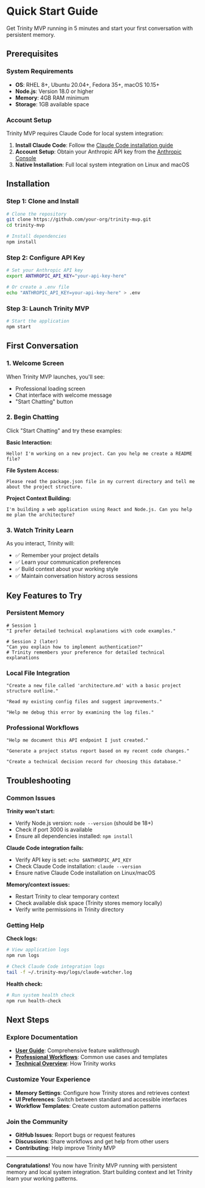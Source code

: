 # Quick Start Guide

Get Trinity MVP running in 5 minutes and start your first conversation with persistent memory.

## Prerequisites

### System Requirements
- **OS**: RHEL 8+, Ubuntu 20.04+, Fedora 35+, macOS 10.15+
- **Node.js**: Version 18.0 or higher
- **Memory**: 4GB RAM minimum
- **Storage**: 1GB available space

### Account Setup
Trinity MVP requires Claude Code for local system integration:

1. **Install Claude Code**: Follow the [Claude Code installation guide](https://claude.ai/code)
2. **Account Setup**: Obtain your Anthropic API key from the [Anthropic Console](https://console.anthropic.com/)
3. **Native Installation**: Full local system integration on Linux and macOS

## Installation

### Step 1: Clone and Install
```bash
# Clone the repository
git clone https://github.com/your-org/trinity-mvp.git
cd trinity-mvp

# Install dependencies
npm install
```

### Step 2: Configure API Key
```bash
# Set your Anthropic API key
export ANTHROPIC_API_KEY="your-api-key-here"

# Or create a .env file
echo "ANTHROPIC_API_KEY=your-api-key-here" > .env
```

### Step 3: Launch Trinity MVP
```bash
# Start the application
npm start
```

## First Conversation

### 1. Welcome Screen
When Trinity MVP launches, you'll see:
- Professional loading screen
- Chat interface with welcome message
- "Start Chatting" button

### 2. Begin Chatting
Click "Start Chatting" and try these examples:

**Basic Interaction:**
```
Hello! I'm working on a new project. Can you help me create a README file?
```

**File System Access:**
```
Please read the package.json file in my current directory and tell me about the project structure.
```

**Project Context Building:**
```
I'm building a web application using React and Node.js. Can you help me plan the architecture?
```

### 3. Watch Trinity Learn
As you interact, Trinity will:
- ✅ Remember your project details
- ✅ Learn your communication preferences  
- ✅ Build context about your working style
- ✅ Maintain conversation history across sessions

## Key Features to Try

### Persistent Memory
```
# Session 1
"I prefer detailed technical explanations with code examples."

# Session 2 (later)
"Can you explain how to implement authentication?"
# Trinity remembers your preference for detailed technical explanations
```

### Local File Integration
```
"Create a new file called 'architecture.md' with a basic project structure outline."

"Read my existing config files and suggest improvements."

"Help me debug this error by examining the log files."
```

### Professional Workflows
```
"Help me document this API endpoint I just created."

"Generate a project status report based on my recent code changes."

"Create a technical decision record for choosing this database."
```

## Troubleshooting

### Common Issues

**Trinity won't start:**
- Verify Node.js version: `node --version` (should be 18+)
- Check if port 3000 is available
- Ensure all dependencies installed: `npm install`

**Claude Code integration fails:**
- Verify API key is set: `echo $ANTHROPIC_API_KEY`
- Check Claude Code installation: `claude --version`
- Ensure native Claude Code installation on Linux/macOS

**Memory/context issues:**
- Restart Trinity to clear temporary context
- Check available disk space (Trinity stores memory locally)
- Verify write permissions in Trinity directory

### Getting Help

**Check logs:**
```bash
# View application logs
npm run logs

# Check Claude Code integration logs
tail -f ~/.trinity-mvp/logs/claude-watcher.log
```

**Health check:**
```bash
# Run system health check
npm run health-check
```

## Next Steps

### Explore Documentation
- **[User Guide](user-guide.md)**: Comprehensive feature walkthrough
- **[Professional Workflows](workflows.md)**: Common use cases and templates
- **[Technical Overview](../technical/architecture-overview.md)**: How Trinity works

### Customize Your Experience
- **Memory Settings**: Configure how Trinity stores and retrieves context
- **UI Preferences**: Switch between standard and accessible interfaces
- **Workflow Templates**: Create custom automation patterns

### Join the Community
- **GitHub Issues**: Report bugs or request features
- **Discussions**: Share workflows and get help from other users
- **Contributing**: Help improve Trinity MVP

---

**Congratulations!** You now have Trinity MVP running with persistent memory and local system integration. Start building context and let Trinity learn your working patterns.